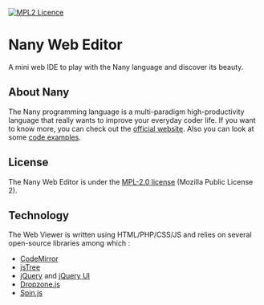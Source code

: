 <a href="https://www.mozilla.org/en-US/MPL/2.0/">![MPL2 Licence](http://img.shields.io/badge/license-MPL2-blue.svg?style=flat-square)</a>

Nany Web Editor
===============

A mini web IDE to play with the Nany language and discover its beauty.


About Nany
----------
The Nany programming language is a multi-paradigm high-productivity language that really wants to improve your everyday coder life.
If you want to know more, you can check out the [official website](http://nany.io).
Also you can look at some [code examples](https://github.com/nany-lang/nany/tree/master/examples).


License
-------
The Nany Web Editor is under the [MPL-2.0 license](http://nany.io/en/license/) (Mozilla Public License 2).


Technology
----------
The Web Viewer is written using HTML/PHP/CSS/JS and relies on several open-source libraries among which :
* [CodeMirror](http://codemirror.net)
* [jsTree](https://www.jstree.com/)
* [jQuery](https://jquery.com/) and [jQuery UI](https://jqueryui.com/)
* [Dropzone.js](http://www.dropzonejs.com/)
* [Spin.js](http://spin.js.org)

